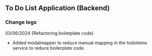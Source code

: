 ## To Do List Application (Backend)

### Change logs

03/06/2024 {Refactoring boiletplate code}

- Added modalmapper to reduce manual mapping in the todoitems service to reduce boilerplate code.